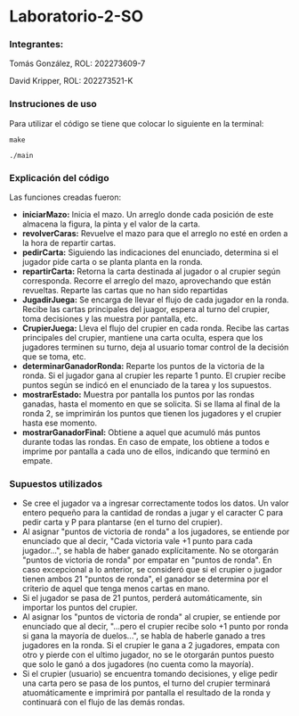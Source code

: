 # Laboratorio-2-SO

### Integrantes:

Tomás González, ROL: 202273609-7

David Kripper, ROL: 202273521-K

### Instruciones de uso

Para utilizar el código se tiene que colocar lo siguiente en la terminal:

```
make

./main
```

### Explicación del código

Las funciones creadas fueron:

- **iniciarMazo:** Inicia el mazo. Un arreglo donde cada posición de este almacena la figura, la pinta y el valor de la carta.
- **revolverCaras:** Revuelve el mazo para que el arreglo no esté en orden a la hora de repartir cartas.
- **pedirCarta:** Siguiendo las indicaciones del enunciado, determina si el jugador pide carta o se planta planta en la ronda.
- **repartirCarta:** Retorna la carta destinada al jugador o al crupier según corresponda. Recorre el arreglo del mazo, aprovechando que están revueltas. Reparte las cartas que no han sido repartidas
- **JugadirJuega:** Se encarga de llevar el flujo de cada jugador en la ronda. Recibe las cartas principales del juagor, espera al turno del crupier, toma decisiones y las muestra por pantalla, etc.
- **CrupierJuega:** Lleva el flujo del crupier en cada ronda. Recibe las cartas principales del crupier, mantiene una carta oculta, espera que los jugadores terminen su turno, deja al usuario tomar control de la decisión que se toma, etc.
- **determinarGanadorRonda:** Reparte los puntos de la victoria de la ronda. Si el jugador gana al crupier les reparte 1 punto. El crupier recibe puntos según se indicó en el enunciado de la tarea y los supuestos.
- **mostrarEstado:** Muestra por pantalla los puntos por las rondas ganadas, hasta el momento en que se solicita. Si se llama al final de la ronda 2, se imprimirán los puntos que tienen los jugadores y el crupier hasta ese momento.
- **mostrarGanadorFinal:** Obtiene a aquel que acumuló más puntos durante todas las rondas. En caso de empate, los obtiene a todos e imprime por pantalla a cada uno de ellos, indicando que terminó en empate.


### Supuestos utilizados

- Se cree el jugador va a ingresar correctamente todos los datos. Un valor entero pequeño para la cantidad de rondas a jugar y el caracter C para pedir carta y P para plantarse (en el turno del crupier).
- Al asignar "puntos de victoria de ronda" a los jugadores, se entiende por enunciado que al decir, "Cada victoria vale +1 punto para cada jugador...", se habla de haber ganado explícitamente. No se otorgarán "puntos de victoria de ronda" por empatar en "puntos de ronda". En caso excepcional a lo anterior, se consideró que si el crupier o jugador tienen ambos 21 "puntos de ronda", el ganador se determina por el criterio de aquel que tenga menos cartas en mano.
- Si el jugador se pasa de 21 puntos, perderá automáticamente, sin importar los puntos del crupier.
- Al asignar los "puntos de victoria de ronda" al crupier, se entiende por enunciado que al decir, "...pero el crupier recibe solo +1 punto por ronda si gana la mayoría de duelos...", se habla de haberle ganado a tres jugadores en la ronda. Si el crupier le gana a 2 jugadores, empata con otro y pierde con el ultimo jugador, no se le otorgarán puntos puesto que solo le ganó a dos jugadores (no cuenta como la mayoría).
- Si el crupier (usuario) se encuentra tomando decisiones, y elige pedir una carta pero se pasa de los puntos, el turno del crupier terminará atuomáticamente e imprimirá por pantalla el resultado de la ronda y continuará con el flujo de las demás rondas.

